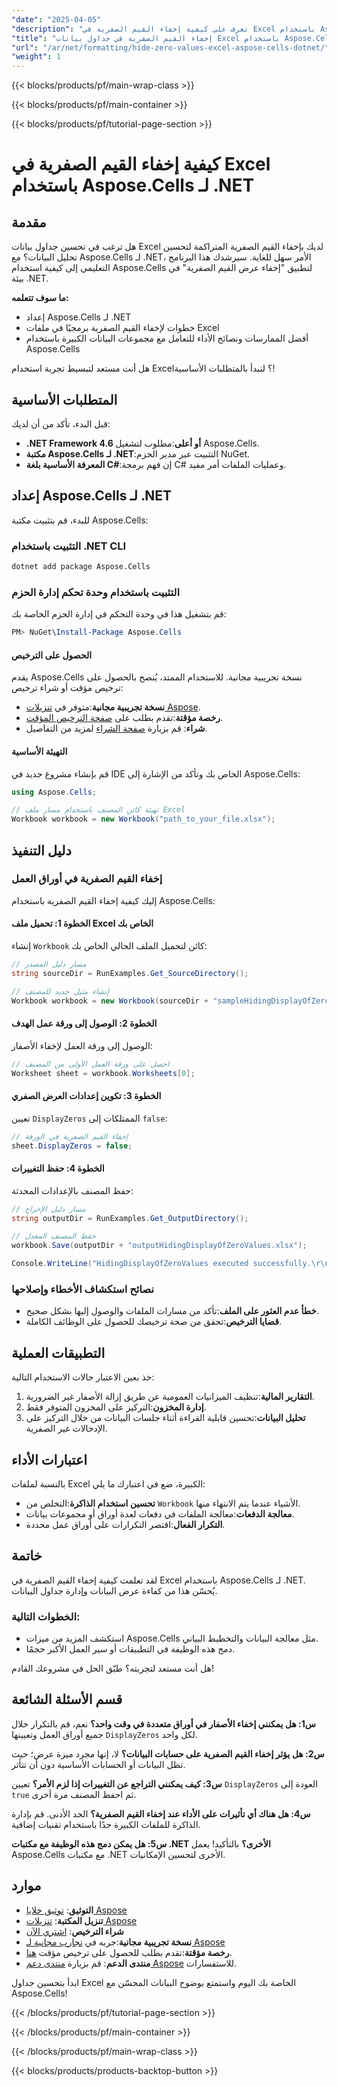 ```yaml
---
"date": "2025-04-05"
"description": "تعرف على كيفية إخفاء القيم الصفرية في Excel باستخدام Aspose.Cells لـ .NET، مما يؤدي إلى تحسين وضوح البيانات وإدارة جداول البيانات."
"title": "إخفاء القيم الصفرية في جداول بيانات Excel باستخدام Aspose.Cells لـ .NET"
"url": "/ar/net/formatting/hide-zero-values-excel-aspose-cells-dotnet/"
"weight": 1
---
```


{{< blocks/products/pf/main-wrap-class >}}

{{< blocks/products/pf/main-container >}}

{{< blocks/products/pf/tutorial-page-section >}}


# كيفية إخفاء القيم الصفرية في Excel باستخدام Aspose.Cells لـ .NET

## مقدمة

هل ترغب في تحسين جداول بيانات Excel لديك بإخفاء القيم الصفرية المتراكمة لتحسين تحليل البيانات؟ مع Aspose.Cells لـ .NET، الأمر سهل للغاية. سيرشدك هذا البرنامج التعليمي إلى كيفية استخدام Aspose.Cells لتطبيق "إخفاء عرض القيم الصفرية" في بيئة .NET.

**ما سوف تتعلمه:**
- إعداد Aspose.Cells لـ .NET
- خطوات لإخفاء القيم الصفرية برمجيًا في ملفات Excel
- أفضل الممارسات ونصائح الأداء للتعامل مع مجموعات البيانات الكبيرة باستخدام Aspose.Cells

هل أنت مستعد لتبسيط تجربة استخدام Excel؟ لنبدأ بالمتطلبات الأساسية!

## المتطلبات الأساسية

قبل البدء، تأكد من أن لديك:
- **.NET Framework 4.6 أو أعلى**:مطلوب لتشغيل Aspose.Cells.
- **مكتبة Aspose.Cells لـ .NET**:التثبيت عبر مدير الحزم NuGet.
- **المعرفة الأساسية بلغة C#**:إن فهم برمجة C# وعمليات الملفات أمر مفيد.

## إعداد Aspose.Cells لـ .NET

للبدء، قم بتثبيت مكتبة Aspose.Cells:

### التثبيت باستخدام .NET CLI
```bash
dotnet add package Aspose.Cells
```

### التثبيت باستخدام وحدة تحكم إدارة الحزم
قم بتشغيل هذا في وحدة التحكم في إدارة الحزم الخاصة بك:
```powershell
PM> NuGet\Install-Package Aspose.Cells
```

#### الحصول على الترخيص
يقدم Aspose.Cells نسخة تجريبية مجانية. للاستخدام الممتد، يُنصح بالحصول على ترخيص مؤقت أو شراء ترخيص:
- **نسخة تجريبية مجانية**:متوفر في [تنزيلات Aspose](https://releases.aspose.com/cells/net/).
- **رخصة مؤقتة**:تقدم بطلب على [صفحة الترخيص المؤقت](https://purchase.aspose.com/temporary-license/).
- **شراء**: قم بزيارة [صفحة الشراء](https://purchase.aspose.com/buy) لمزيد من التفاصيل.

#### التهيئة الأساسية
قم بإنشاء مشروع جديد في IDE الخاص بك وتأكد من الإشارة إلى Aspose.Cells:
```csharp
using Aspose.Cells;

// تهيئة كائن المصنف باستخدام مسار ملف Excel
Workbook workbook = new Workbook("path_to_your_file.xlsx");
```

## دليل التنفيذ

### إخفاء القيم الصفرية في أوراق العمل
إليك كيفية إخفاء القيم الصفرية باستخدام Aspose.Cells:

#### الخطوة 1: تحميل ملف Excel الخاص بك
إنشاء `Workbook` كائن لتحميل الملف الحالي الخاص بك:
```csharp
// مسار دليل المصدر
string sourceDir = RunExamples.Get_SourceDirectory();

// إنشاء مثيل جديد للمصنف
Workbook workbook = new Workbook(sourceDir + "sampleHidingDisplayOfZeroValues.xlsx");
```

#### الخطوة 2: الوصول إلى ورقة عمل الهدف
الوصول إلى ورقة العمل لإخفاء الأصفار:
```csharp
// احصل على ورقة العمل الأولى من المصنف
Worksheet sheet = workbook.Worksheets[0];
```

#### الخطوة 3: تكوين إعدادات العرض الصفري
تعيين `DisplayZeros` الممتلكات إلى `false`:
```csharp
// إخفاء القيم الصفرية في الورقة
sheet.DisplayZeros = false;
```

#### الخطوة 4: حفظ التغييرات
حفظ المصنف بالإعدادات المحدثة:
```csharp
// مسار دليل الإخراج
string outputDir = RunExamples.Get_OutputDirectory();

// حفظ المصنف المعدل
workbook.Save(outputDir + "outputHidingDisplayOfZeroValues.xlsx");

Console.WriteLine("HidingDisplayOfZeroValues executed successfully.\r\n");
```

### نصائح استكشاف الأخطاء وإصلاحها
- **خطأ عدم العثور على الملف**:تأكد من مسارات الملفات والوصول إليها بشكل صحيح.
- **قضايا الترخيص**:تحقق من صحة ترخيصك للحصول على الوظائف الكاملة.

## التطبيقات العملية
خذ بعين الاعتبار حالات الاستخدام التالية:
1. **التقارير المالية**:تنظيف الميزانيات العمومية عن طريق إزالة الأصفار غير الضرورية.
2. **إدارة المخزون**:التركيز على المخزون المتوفر فقط.
3. **تحليل البيانات**:تحسين قابلية القراءة أثناء جلسات البيانات من خلال التركيز على الإدخالات غير الصفرية.

## اعتبارات الأداء
بالنسبة لملفات Excel الكبيرة، ضع في اعتبارك ما يلي:
- **تحسين استخدام الذاكرة**:التخلص من `Workbook` الأشياء عندما يتم الانتهاء منها.
- **معالجة الدفعات**:معالجة الملفات في دفعات لعدة أوراق أو مجموعات بيانات.
- **التكرار الفعال**:اقتصر التكرارات على أوراق عمل محددة.

## خاتمة
لقد تعلمت كيفية إخفاء القيم الصفرية في Excel باستخدام Aspose.Cells لـ .NET. يُحسّن هذا من كفاءة عرض البيانات وإدارة جداول البيانات.

### الخطوات التالية:
- استكشف المزيد من ميزات Aspose.Cells مثل معالجة البيانات والتخطيط البياني.
- دمج هذه الوظيفة في التطبيقات أو سير العمل الأكبر حجمًا.

هل أنت مستعد لتجربته؟ طبّق الحل في مشروعك القادم!

## قسم الأسئلة الشائعة

**س1: هل يمكنني إخفاء الأصفار في أوراق متعددة في وقت واحد؟**
نعم، قم بالتكرار خلال جميع أوراق العمل وتعيينها `DisplayZeros` لكل واحد.

**س2: هل يؤثر إخفاء القيم الصفرية على حسابات البيانات؟**
لا، إنها مجرد ميزة عرض؛ حيث تظل البيانات أو الحسابات الأساسية دون أن تتأثر.

**س3: كيف يمكنني التراجع عن التغييرات إذا لزم الأمر؟**
تعيين `DisplayZeros` العودة إلى `true` ثم احفظ المصنف مرة أخرى.

**س4: هل هناك أي تأثيرات على الأداء عند إخفاء القيم الصفرية؟**
الحد الأدنى. قم بإدارة الذاكرة للملفات الكبيرة جدًا باستخدام تقنيات إضافية.

**س5: هل يمكن دمج هذه الوظيفة مع مكتبات .NET الأخرى؟**
بالتأكيد! يعمل Aspose.Cells مع مكتبات .NET الأخرى لتحسين الإمكانيات.

## موارد
- **التوثيق**: [توثيق خلايا Aspose](https://reference.aspose.com/cells/net/)
- **تنزيل المكتبة**: [تنزيلات Aspose](https://releases.aspose.com/cells/net/)
- **شراء الترخيص**: [اشتري الآن](https://purchase.aspose.com/buy)
- **نسخة تجريبية مجانية**:جربه في [تجارب مجانية لـ Aspose](https://releases.aspose.com/cells/net/)
- **رخصة مؤقتة**:تقدم بطلب للحصول على ترخيص مؤقت [هنا](https://purchase.aspose.com/temporary-license/).
- **منتدى الدعم**: قم بزيارة [منتدى دعم Aspose](https://forum.aspose.com/c/cells/9) للاستفسارات.

ابدأ بتحسين جداول Excel الخاصة بك اليوم واستمتع بوضوح البيانات المحسّن مع Aspose.Cells!


{{< /blocks/products/pf/tutorial-page-section >}}

{{< /blocks/products/pf/main-container >}}

{{< /blocks/products/pf/main-wrap-class >}}

{{< blocks/products/products-backtop-button >}}